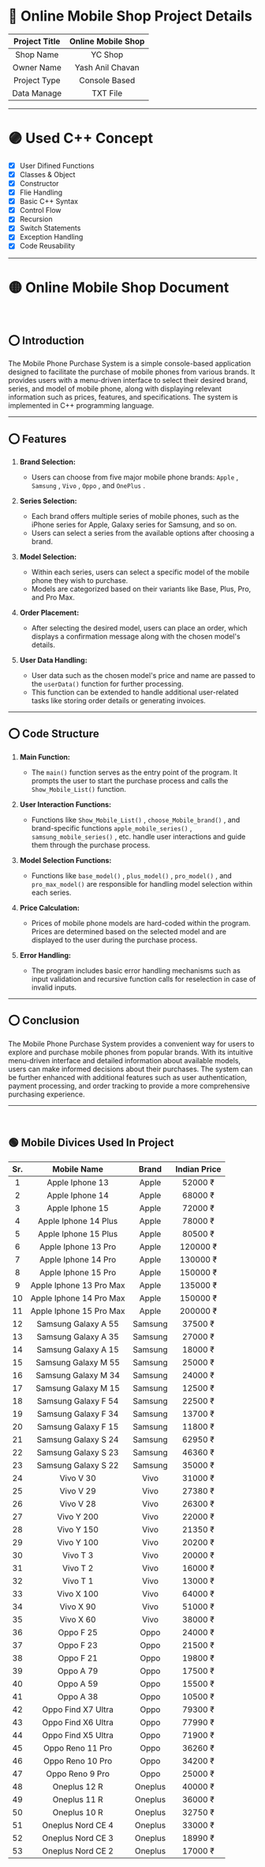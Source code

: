 # 🔵 Online Mobile Shop Project Details

|Project Title| Online Mobile Shop|
|:-----------:|:-----------------:|
|Shop Name    |YC Shop            |
|Owner Name   |Yash Anil Chavan   |
|Project Type |Console Based      |
|Data Manage  |TXT File           |

---

# 🟣 Used C++ Concept
- [x] User Difined Functions
- [x] Classes & Object
- [x] Constructor
- [x] Flie Handling
- [x] Basic C++ Syntax
- [x] Control Flow
- [x] Recursion
- [x] Switch Statements
- [x] Exception Handling
- [x] Code Reusability 

---

# 🟡 Online Mobile Shop Document

<br/>

## ⭕ Introduction

The Mobile Phone Purchase System is a simple console-based application designed to facilitate the purchase of mobile phones from various brands. It provides users with a menu-driven interface to select their desired brand, series, and model of mobile phone, along with displaying relevant information such as prices, features, and specifications. The system is implemented in C++ programming language.

---

## ⭕ Features

1. **Brand Selection:**
   - Users can choose from five major mobile phone brands: `Apple` , `Samsung` , `Vivo` , `Oppo` , and `OnePlus` .

2. **Series Selection:**
   - Each brand offers multiple series of mobile phones, such as the iPhone series for Apple, Galaxy series for Samsung, and so on.
   - Users can select a series from the available options after choosing a brand.

3. **Model Selection:**
   - Within each series, users can select a specific model of the mobile phone they wish to purchase.
   - Models are categorized based on their variants like Base, Plus, Pro, and Pro Max.

4. **Order Placement:**
   - After selecting the desired model, users can place an order, which displays a confirmation message along with the chosen model's details.

5. **User Data Handling:**
   - User data such as the chosen model's price and name are passed to the `userData()` function for further processing.
   - This function can be extended to handle additional user-related tasks like storing order details or generating invoices.

---

## ⭕ Code Structure

1. **Main Function:**
   - The `main()` function serves as the entry point of the program. It prompts the user to start the purchase process and calls the `Show_Mobile_List()` function.

2. **User Interaction Functions:**
   - Functions like `Show_Mobile_List()` , `choose_Mobile_brand()` , and brand-specific functions `apple_mobile_series()` , `samsung_mobile_series()` , etc. handle user interactions and guide them through the purchase process.

3. **Model Selection Functions:**
   - Functions like `base_model()` , `plus_model()` , `pro_model()` , and `pro_max_model()` are responsible for handling model selection within each series.

4. **Price Calculation:**
   - Prices of mobile phone models are hard-coded within the program. Prices are determined based on the selected model and are displayed to the user during the purchase process.

5. **Error Handling:**
   - The program includes basic error handling mechanisms such as input validation and recursive function calls for reselection in case of invalid inputs.

---

## ⭕ Conclusion

The Mobile Phone Purchase System provides a convenient way for users to explore and purchase mobile phones from popular brands. With its intuitive menu-driven interface and detailed information about available models, users can make informed decisions about their purchases. The system can be further enhanced with additional features such as user authentication, payment processing, and order tracking to provide a more comprehensive purchasing experience.

---

<br/>

## 🟢 Mobile Divices Used In Project

|Sr. |Mobile Name|Brand |Indian Price |
|:--:|:---------:|:----:|:-----------:|
1|Apple Iphone 13 |Apple |52000 ₹ |
2|Apple Iphone 14 |Apple |68000 ₹ |
3|Apple Iphone 15 |Apple |72000 ₹ |
4|Apple Iphone 14 Plus |Apple |78000 ₹  |
5|Apple Iphone 15 Plus |Apple |80500 ₹  |
6|Apple Iphone 13 Pro  |Apple |120000 ₹ |
7|Apple Iphone 14 Pro  |Apple |130000 ₹ |
8|Apple Iphone 15 Pro  |Apple |150000 ₹ |
9|Apple Iphone 13 Pro Max  |Apple |135000 ₹ |
10|Apple Iphone 14 Pro Max  |Apple |150000 ₹ |
11|Apple Iphone 15 Pro Max  |Apple |200000 ₹ |
12|Samsung Galaxy A 55 |Samsung|37500 ₹ |
13|Samsung Galaxy A 35 |Samsung|27000 ₹ |
14|Samsung Galaxy A 15 |Samsung |18000 ₹ |
15|Samsung Galaxy M 55 |Samsung |25000 ₹ |
16|Samsung Galaxy M 34 |Samsung |24000 ₹ |
17|Samsung Galaxy M 15 |Samsung |12500 ₹ |
18|Samsung Galaxy F 54 |Samsung |22500 ₹ |
19|Samsung Galaxy F 34 |Samsung |13700 ₹ |
20|Samsung Galaxy F 15 |Samsung |11800 ₹ |
21|Samsung Galaxy S 24 |Samsung |62950 ₹ |
22|Samsung Galaxy S 23 |Samsung |46360 ₹ |
23|Samsung Galaxy S 22 |Samsung |35000 ₹ |
24|Vivo V 30 |Vivo |31000 ₹ |
25|Vivo V 29 |Vivo  |27380 ₹ |
26|Vivo V 28 |Vivo  |26300 ₹ |
27|Vivo Y 200 |Vivo  |22000 ₹ |
28|Vivo Y 150 |Vivo  |21350 ₹ |
29|Vivo Y 100 |Vivo  |20200 ₹ |
30|Vivo T 3 |Vivo  |20000 ₹ |
31|Vivo T 2 |Vivo  |16000 ₹ |
32|Vivo T 1 |Vivo  |13000 ₹ |
33|Vivo X 100 |Vivo  |64000 ₹ |
34|Vivo X 90  |Vivo   |51000 ₹ |
35|Vivo X 60  |Vivo   |38000 ₹ |
36|Oppo F 25 |Oppo|24000 ₹ |
37|Oppo F 23 |Oppo |21500 ₹ |
38|Oppo F 21 |Oppo |19800 ₹ |
39|Oppo A 79 |Oppo |17500 ₹ |
40|Oppo A 59 |Oppo |15500 ₹ |
41|Oppo A 38 |Oppo |10500 ₹ |
42|Oppo Find X7 Ultra |Oppo |79300 ₹ |
43|Oppo Find X6 Ultra |Oppo |77990 ₹ |
44|Oppo Find X5 Ultra |Oppo |71900 ₹ |
45|Oppo Reno 11 Pro |Oppo |36260 ₹ |
46|Oppo Reno 10 Pro |Oppo |34200 ₹ |
47|Oppo Reno  9 Pro |Oppo |25000 ₹ |
48|Oneplus 12 R |Oneplus|40000 ₹ |
49|Oneplus 11 R |Oneplus |36000 ₹ |
50|Oneplus 10 R |Oneplus |32750 ₹ |
51|Oneplus Nord CE 4 |Oneplus |33000 ₹ |
52|Oneplus Nord CE 3 |Oneplus |18990 ₹ |
53|Oneplus Nord CE 2 |Oneplus |17000 ₹ |

